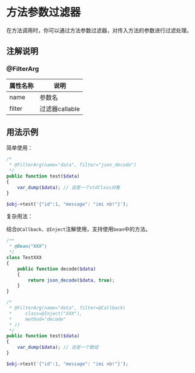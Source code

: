 # 方法参数过滤器

在方法调用时，你可以通过方法参数过滤器，对传入方法的参数进行过滤处理。

## 注解说明

### @FilterArg

| 属性名称 | 说明 |
| ------------ | ------------ 
| name | 参数名 |
| filter | 过滤器callable |

## 用法示例

简单使用：

```php
/*
 * @FilterArg(name="data", filter="json_decode")
 */
public function test($data)
{
    var_dump($data); // 这是一个stdClass对象
}

$obj->test('{"id":1, "message": "imi nb!"}');
```

复杂用法：

结合`@Callback`、`@Inject`注解使用，支持使用`bean`中的方法。

```php
/**
 * @Bean("XXX")
 */
class TestXXX
{
    public function decode($data)
    {
        return json_decode($data, true);
    }
}

/*
 * @FilterArg(name="data", filter=@Callback(
 *     class=@Inject("XXX"),
 *     method="decode"
 * ))
 */
public function test($data)
{
    var_dump($data); // 这是一个数组
}

$obj->test('{"id":1, "message": "imi nb!"}');
```

